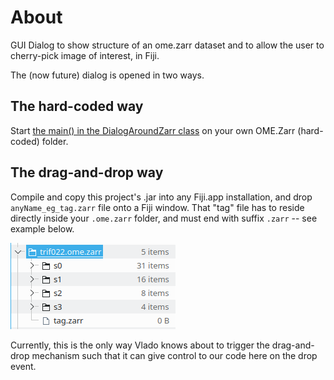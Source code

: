 # About
GUI Dialog to show structure of an ome.zarr dataset and to allow the user to
cherry-pick image of interest, in Fiji.

The (now future) dialog is opened in two ways.

## The hard-coded way
Start [the main() in the DialogAroundZarr class](https://github.com/xulman/ome-zarr-fiji-ui/blob/d479aaa9cff2ecff637f7f5184b19ed581e6983a/src/main/java/sc/fiji/ome/zarr/fiji/ui/DialogAroundZarr.java#L25)
on your own OME.Zarr (hard-coded) folder.

## The drag-and-drop way
Compile and copy this project's .jar into any Fiji.app installation, and drop
`anyName_eg_tag.zarr` file onto a Fiji window. That "tag" file has to reside
directly inside your `.ome.zarr` folder, and must end with suffix `.zarr`
-- see example below.


![fake tag.zarr for the drag&drop mechanism](doc/imgs/tar_zarr.png)

Currently, this is the only way Vlado knows about to trigger the drag-and-drop
mechanism such that it can give control to our code here on the drop event.
